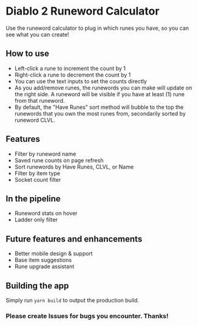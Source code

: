 # Diablo 2 Runeword Calculator
Use the runeword calculator to plug in which runes you have, so you can see what you can create!

## How to use
- Left-click a rune to increment the count by 1
- Right-click a rune to decrement the count by 1
- You can use the text inputs to set the counts directly
- As you add/remove runes, the runewords you can make will update on the right side. A runeword will be visible if you have at least (1) rune from that runeword.
- By default, the "Have Runes" sort method will bubble to the top the runewords that you own the most runes from, secondarily sorted by runeword CLVL.

## Features
- Filter by runeword name
- Saved rune counts on page refresh
- Sort runewords by Have Runes, CLVL, or Name
- Filter by item type
- Socket count filter

## In the pipeline
- Runeword stats on hover
- Ladder only filter

## Future features and enhancements
- Better mobile design & support
- Base item suggestions
- Rune upgrade assistant

## Building the app
Simply run `yarn build` to output the production build.

### Please create Issues for bugs you encounter. Thanks!